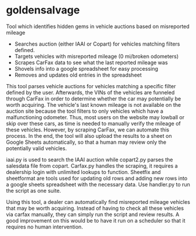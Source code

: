 # goldensalvage
Tool which identifies hidden gems in vehicle auctions based on misreported mileage

- Searches auction (either IAAI or Copart) for vehicles matching filters defined.
- Targets vehicles with misreported mileage (0 mi/broken odometers)
- Scrapes CarFax data to see what the last reported mileage was
- Shovels info into a google spreadsheet for easy processing
- Removes and updates old entries in the spreadsheet

This tool parses vehicle auctions for vehicles matching a specific filter defined by the user. Afterwards, the VINs of the vehicles are funneled through CarFax in order to determine whether the car may potentially be worth acquiring. The vehicle's last known mileage is not available on the auction site because the tool filters to only vehicles which have a malfunctioning odometer. Thus, most users on the website may lowball or skip over these cars, as time is needed to manually verify the mileage of these vehicles. However, by scraping CarFax, we can automate this process. In the end, the tool will also upload the results to a sheet on Google Sheets automatically, so that a human may review only the potentially valid vehicles. 

iaai.py is used to search the IAAI auction while copart2.py parses the salesdata file from copart. Carfax.py handles the scraping, it requires a dealership login with unlimited lookups to function. Sheetfix and sheetformat are tools used for updating old rows and adding new rows into a google sheets spreadsheet with the necessary data. Use handler.py to run the script as one suite.  

Using this tool, a dealer can automatically find misreported mileage vehicles that may be worth acquiring. Instead of having to check all these vehicles via carfax manually, they can simply run the script and review results. A good improvement on this would be to have it run on a scheduler so that it requires no human intervention. 
